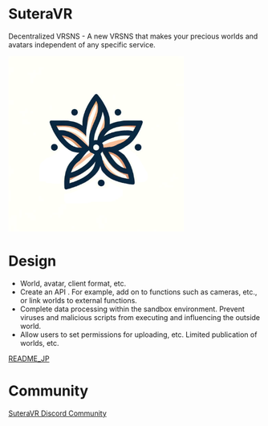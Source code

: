 # SuteraVR

Decentralized VRSNS - A new VRSNS that makes your precious worlds and avatars independent of any specific service.

<img src="../assets/images/suteraVRlogo.png" title="SuteraVR's logo" width="350" height="350">

# Design

- World, avatar, client format, etc.
- Create an API . For example, add on to functions such as cameras, etc., or link worlds to external functions.
- Complete data processing within the sandbox environment. Prevent viruses and malicious scripts from executing and influencing the outside world.
- Allow users to set permissions for uploading, etc. Limited publication of worlds, etc.

[README_JP](https://github.com/SuteraVR/SuteraVR/blob/main/README_JP.md)

# Community

[SuteraVR Discord Community](https://discord.gg/TUeNAzU8kd)
